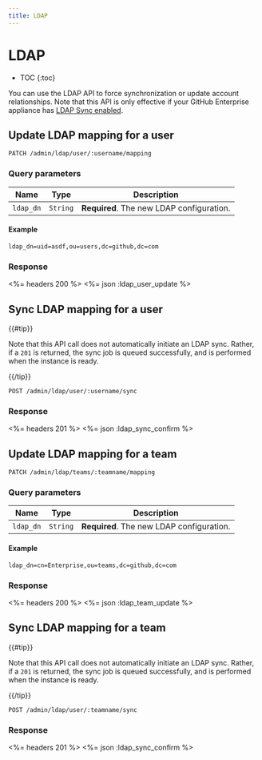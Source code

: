 ```yaml
---
title: LDAP
---
```


# LDAP

* TOC
{:toc}

You can use the LDAP API to force synchronization or update account relationships. Note that this API is only effective if your GitHub Enterprise appliance has [LDAP Sync enabled](https://help.github.com/enterprise/admin/guides/user-management/using-ldap).

## Update LDAP mapping for a user

    PATCH /admin/ldap/user/:username/mapping

### Query parameters

Name | Type | Description
-----|------|--------------
`ldap_dn`|`String` | **Required**. The new LDAP configuration.

#### Example

    ldap_dn=uid=asdf,ou=users,dc=github,dc=com

### Response

<%= headers 200 %>
<%= json :ldap_user_update %>

## Sync LDAP mapping for a user

{{#tip}}

Note that this API call does not automatically initiate an LDAP sync. Rather, if a `201` is returned, the sync job is queued successfully, and is performed when the instance is ready.

{{/tip}}

    POST /admin/ldap/user/:username/sync

### Response

<%= headers 201 %>
<%= json :ldap_sync_confirm %>

## Update LDAP mapping for a team

    PATCH /admin/ldap/teams/:teamname/mapping

### Query parameters

Name | Type | Description
-----|------|--------------
`ldap_dn`|`String` | **Required**. The new LDAP configuration.

#### Example

    ldap_dn=cn=Enterprise,ou=teams,dc=github,dc=com

### Response

<%= headers 200 %>
<%= json :ldap_team_update %>


## Sync LDAP mapping for a team

{{#tip}}

Note that this API call does not automatically initiate an LDAP sync. Rather, if a `201` is returned, the sync job is queued successfully, and is performed when the instance is ready.

{{/tip}}

    POST /admin/ldap/user/:teamname/sync

### Response

<%= headers 201 %>
<%= json :ldap_sync_confirm %>
